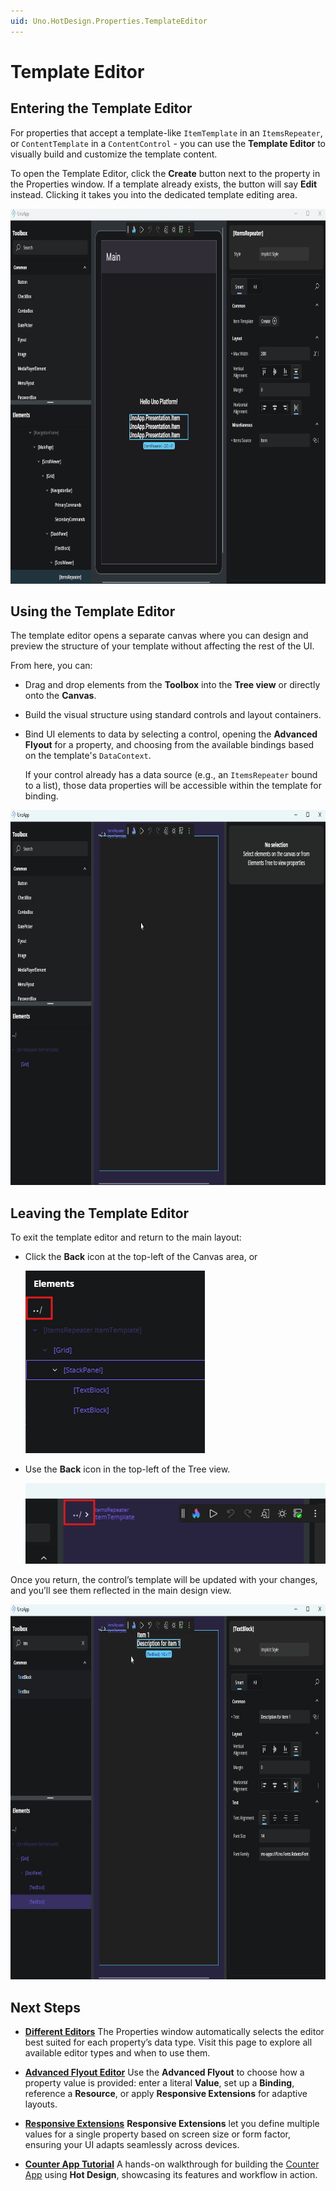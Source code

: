 ```yaml
---
uid: Uno.HotDesign.Properties.TemplateEditor
---
```


# Template Editor

## Entering the Template Editor

For properties that accept a template-like `ItemTemplate` in an `ItemsRepeater`, or `ContentTemplate` in a `ContentControl` - you can use the **Template Editor** to visually build and customize the template content.

To open the Template Editor, click the **Create** button next to the property in the Properties window. If a template already exists, the button will say **Edit** instead. Clicking it takes you into the dedicated template editing area.

<img src="Assets/properties-enter-template-editor.gif" height="600" alt="GIF showing how to enter the Template Editor" />

## Using the Template Editor

The template editor opens a separate canvas where you can design and preview the structure of your template without affecting the rest of the UI.

From here, you can:

- Drag and drop elements from the **Toolbox** into the **Tree view** or directly onto the **Canvas**.
- Build the visual structure using standard controls and layout containers.
- Bind UI elements to data by selecting a control, opening the **Advanced Flyout** for a property, and choosing from the available bindings based on the template's `DataContext`.

  If your control already has a data source (e.g., an `ItemsRepeater` bound to a list), those data properties will be accessible within the template for binding.

<img src="Assets/properties-using-template-editor.gif" height="600" alt="GIF showing how to use the Template Editor" />

## Leaving the Template Editor

To exit the template editor and return to the main layout:

- Click the **Back** icon at the top-left of the Canvas area, or

  ![Leave Template Editor through Canvas](Assets/properties-leave-template-editor-window.png)

- Use the **Back** icon in the top-left of the Tree view.

  ![Leave Template Editor through Tree](Assets/properties-leave-template-editor-tree.png)

Once you return, the control’s template will be updated with your changes, and you’ll see them reflected in the main design view.

<img src="Assets/properties-leaving-template-editor.gif" height="600" alt="GIF showing how to leave the Template Editor" />

## Next Steps

- **[Different Editors](xref:Uno.HotDesign.Properties.Editors)**
 The Properties window automatically selects the editor best suited for each property’s data type. Visit this page to explore all available editor types and when to use them.

- **[Advanced Flyout Editor](xref:Uno.HotDesign.Properties.AdvancedFlyout)**
  Use the **Advanced Flyout** to choose how a property value is provided: enter a literal **Value**, set up a **Binding**, reference a **Resource**, or apply **Responsive Extensions** for adaptive layouts.

- **[Responsive Extensions](xref:Uno.HotDesign.Properties.AdvancedFlyout.ResponsiveExtensions)**
  **Responsive Extensions** let you define multiple values for a single property based on screen size or form factor, ensuring your UI adapts seamlessly across devices.

- **[Counter App Tutorial](xref:Uno.HotDesign.GetStarted.CounterTutorial)**
  A hands-on walkthrough for building the [Counter App](xref:Uno.Workshop.Counter) using **Hot Design**, showcasing its features and workflow in action.
